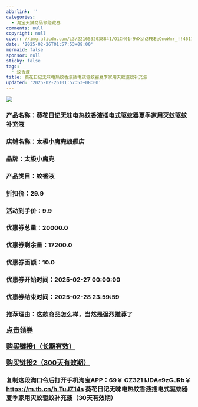 ```yaml
---
abbrlink: ''
categories:
  - 淘宝天猫商品领隐藏券
comments: null
copyright: null
cover: //img.alicdn.com/i3/2216532038841/O1CN01r9WXsh2FBEeOnoWmr_!!4611686018427385017-0-item_pic.jpg
date: '2025-02-26T01:57:53+08:00'
mermaid: false
sponsor: null
sticky: false
tags:
  - 蚊香液
title: 葵花日记无味电热蚊香液插电式驱蚊器夏季家用灭蚊驱蚊补充液
updated: '2025-02-26T01:57:53+08:00'
--- 
```


![](//img.alicdn.com/i3/2216532038841/O1CN01r9WXsh2FBEeOnoWmr_!!4611686018427385017-0-item_pic.jpg)

### 产品名称：葵花日记无味电热蚊香液插电式驱蚊器夏季家用灭蚊驱蚊补充液
### 店铺名称：太极小魔兜旗舰店
### 品牌：太极小魔兜
### 产品类目：蚊香液
### 折扣价：29.9
### 活动到手价：9.9
### 优惠券总量：20000.0
### 优惠券剩余量：17200.0
### 优惠券面额：10.0
### 优惠券开始时间：2025-02-27 00:00:00	
### 优惠券结束时间：2025-02-28 23:59:59	
### 推荐理由：这款商品怎么样，当然是强烈推荐了

<p style="font-size: 18px; font-weight: bold;">
  <a href="https://uland.taobao.com/coupon/edetail?e=o7I4UWc4OMalhHvvyUNXZfh8CuWt5YH5OVuOuRD5gLJMmdsrkidbOWBzzpT26idJTd7l6fqOCR%2FhZdfw5dd9boOz2Rmg4e5KOxwU0F61NZbnf97uEZd%2BhOMhk0tkLiIERSHvQe2jOLZ9pbNCYX0I%2BPP%2BWUTgK%2F%2B0I%2BtaUgbudUxA%2B536asYsLWVfKa%2BhVnNDsVGMn9LlOl91u9ri3sbLDpjB6TX2HR3QQ5WKStDdyeTLAJho1Tgm24y1rRo98IyIzxHHRjXbSzC3GXpSbfs48nZyTsIIrEoA846sIbd7cJwj0LGswPrOfV4g1I7xsGBfbhcQpH5PSfeyHVvYwF84GiUzVkkdwsIm&traceId=21665f9817407225954674899d132c&union_lens=lensId%3AOPT%401740722602%40212b8971_0df6_1954b27002c_3909%4001%40eyJmbG9vcklkIjo3MzM1NH0ie" target="_blank">点击领券</a>
</p>
<p style="font-size: 18px; font-weight: bold;">
  <a href="https://s.click.taobao.com/t?e=m%3D2%26s%3DKjmT9VBMY3lw4vFB6t2Z2ueEDrYVVa64K7Vc7tFgwiHjf2vlNIV67kyLuerTQxoGF%2FSaKyaJTUb3ID%2FV1RqsF4wnCJeELi4I%2FIEn%2BS1IjHAB0ghlTd7WlZVm%2FOAUUFw71qrpxiwMoCNxc1AtbZGVS%2F5QxQgVXrEPvTLJDcBWjADNEPXytV9ALoS4zvCRUrqu4CjdFp7roI8BsLP7uVvF7M7ptyf8lpwE208sgWhOZqtaaumwGzFjOe1dkSiwNo5r%2Fm%2BUJ0zCt1OPgysBSxHfUOXVLEPDWL24%2FufIeaShmLvWGPPZ03CRxNMABl4vyI2houN1NQ5QYtnGDmntuH4VtA%3D%3D" target="_blank">购买链接1（长期有效）</a>
</p>
<p style="font-size: 18px; font-weight: bold;">
  <a href="https://s.click.taobao.com/1rULRYs" target="_blank">购买链接2（300天有效期）</a>
</p>

### 复制这段淘口令后打开手机淘宝APP：69￥ CZ321 lJDAe9zGJRb￥ https://m.tb.cn/h.TuJZ14s  葵花日记无味电热蚊香液插电式驱蚊器夏季家用灭蚊驱蚊补充液（30天有效期）
